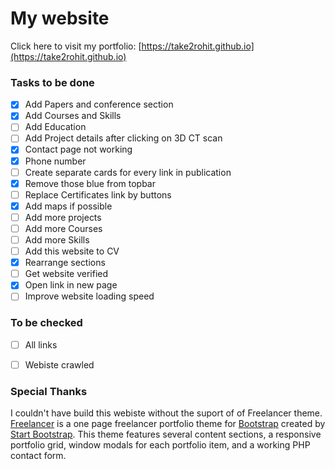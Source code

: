 # My website

Click here to visit my portfolio: [https://take2rohit.github.io](https://take2rohit.github.io)

### Tasks to be done

- [X] Add Papers and conference section
- [X] Add Courses and Skills
- [ ] Add Education
- [ ] Add Project details after clicking on 3D CT scan
- [X] Contact page not working
- [X] Phone number 
- [ ] Create separate cards for every link in publication
- [X] Remove those blue from topbar
- [ ] Replace Certificates link by buttons
- [X] Add maps if possible
- [ ] Add more projects
- [ ] Add more Courses
- [ ] Add more Skills
- [ ] Add this website to CV
- [X] Rearrange sections
- [ ] Get website verified
- [X] Open link in new page
- [ ] Improve website loading speed

### To be checked
- [ ] All links
- [ ] Webiste crawled


### Special Thanks

I couldn't have build this webiste without the suport of of Freelancer theme.
<br>[Freelancer](http://startbootstrap.com/template-overviews/freelancer/) is a one page freelancer portfolio theme for [Bootstrap](http://getbootstrap.com/) created by [Start Bootstrap](http://startbootstrap.com/). This theme features several content sections, a responsive portfolio grid, window modals for each portfolio item, and a working PHP contact form.
